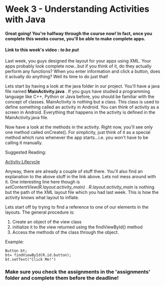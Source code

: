 # Week 3 - Understanding Activities with Java

#### Great going! You're halfway through the course now! In fact, once you complete this weeks course, you'll be able to make complete apps.

#### Link to this week's video : *to be put*

Last week, you guys designed the layout for your apps using XML. Your apps probably look complete now...but if you think of it, do they actually perform any functions? When you enter information and click a button, does it actually do anything? Well its time to do just that!

Lets start by having a look at the java folder in our project. You'll have a java file named **MainActivity.java** . If you guys have studied a programming language like C++, Python or Java before, you should be familiar with the concept of classes. MainActivity is nothing but a class. This class is used to define something called an activity in Android. You can think of activity as a screen in Android. Everything that happens in the activity is defined in the MainActivity.java file.

Now have a look at the methods in the activity. Right now, you'll see only one method called onCreate(). For simplicity, just think of it as a special method which runs whenever the app starts...i.e. you won't have to be calling it manually.

Suggested Reading:

[Activity Lifecycle](https://developer.android.com/guide/components/activities/activity-lifecycle)


Anyway, there are already a couple of stuff there. You'll also find an explanation to the above stuff in the link above. Lets not mess around with it. One interesting line here though is *setContentView(R.layout.activity_main)* . *R.layout.activity_main* is nothing but the path of the XML layout file which you had last week. This is how the activity knows what layout to inflate.

Lets start off by trying to find a reference to one of our elements in the layouts. The general procedure is:
1) Create an object of the view class
2) initialize it to the view returned using the findViewById() method
3) Access the methods of the class through the object.

Example:
```android
Button bt;
bt= findViewById(R.id.button);
bt.setText("Click Me!")
```

### Make sure you check the assignments in the 'assignments' folder and complete them before the deadline!
